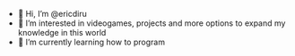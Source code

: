- 👋 Hi, I’m @ericdiru
- 👀 I’m interested in videogames, projects and more options to expand my knowledge in this world
- 🌱 I’m currently learning how to program 

<!---
ericdiru/ericdiru is a ✨ special ✨ repository because its `README.md` (this file) appears on your GitHub profile.
You can click the Preview link to take a look at your changes.
--->
